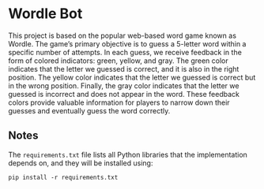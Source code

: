 # Wordle Bot
This project is based on the popular web-based word game known as Wordle. The game’s primary objective is to guess a 5-letter word within a specific number of attempts. In each guess, we receive feedback in the form of colored indicators: green, yellow, and gray. The green color indicates that the letter we guessed is correct, and it is also in the right position. The yellow color indicates that the letter we guessed is correct but in the wrong position. Finally, the gray color indicates that the letter we guessed is incorrect and does not appear in the word. These feedback colors provide valuable information for players to narrow down their guesses and eventually guess the word correctly.

## Notes

The `requirements.txt` file lists all Python libraries that the implementation depends on, and they will be installed using:

```
pip install -r requirements.txt
```

